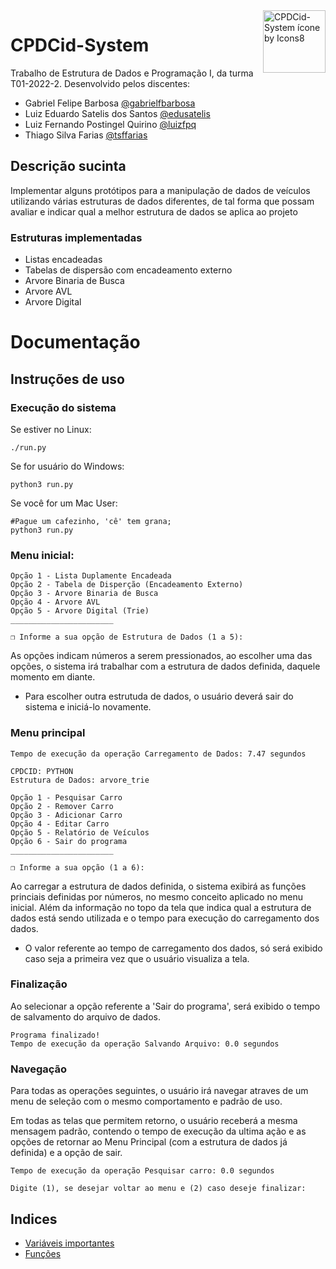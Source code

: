 <img src="https://img.icons8.com/cute-clipart/64/000000/car-racing.png" alt="CPDCid-System ícone by Icons8" width="100px" align="right"/>

# CPDCid-System

Trabalho de Estrutura de Dados e Programação I, da turma T01-2022-2.
Desenvolvido pelos discentes:

 - Gabriel Felipe Barbosa [@gabrielfbarbosa](https://github.com/gabrielfbarbosa)
 - Luiz Eduardo Satelis dos Santos [@edusatelis](https://github.com/edusatelis/)
 - Luiz Fernando Postingel Quirino [@luizfpq](https://github.com/luizfpq/)
 - Thiago Silva Farias [@tsffarias](https://github.com/tsffarias)


## Descrição sucinta

 Implementar alguns protótipos para a manipulação de dados de veículos utilizando várias estruturas de dados diferentes, de tal forma que possam avaliar e indicar qual a melhor estrutura de dados se aplica ao projeto


### Estruturas implementadas

  - Listas encadeadas
  - Tabelas de dispersão com encadeamento externo
  - Arvore Binaria de Busca
  - Arvore AVL
  - Arvore Digital


# Documentação
## Instruções de uso

### Execução do sistema
Se estiver no Linux:

    ./run.py

Se for usuário do Windows:

    python3 run.py

Se você for um Mac User:

    #Pague um cafezinho, 'cê' tem grana;
    python3 run.py


### Menu inicial:
  
    Opção 1 - Lista Duplamente Encadeada
    Opção 2 - Tabela de Disperção (Encadeamento Externo)
    Opção 3 - Arvore Binaria de Busca
    Opção 4 - Arvore AVL
    Opção 5 - Arvore Digital (Trie)
    _______________________

    ❐ Informe a sua opção de Estrutura de Dados (1 a 5): 

As opções indicam números a serem pressionados, ao escolher uma das opções, o sistema irá trabalhar com a estrutura de dados definida, daquele momento em diante.

 * Para escolher outra estrutuda de dados, o usuário deverá sair do sistema e iniciá-lo novamente.

### Menu principal

    Tempo de execução da operação Carregamento de Dados: 7.47 segundos

    CPDCID: PYTHON
    Estrutura de Dados: arvore_trie

    Opção 1 - Pesquisar Carro
    Opção 2 - Remover Carro
    Opção 3 - Adicionar Carro
    Opção 4 - Editar Carro
    Opção 5 - Relatório de Veículos
    Opção 6 - Sair do programa
    _______________________

    ❐ Informe a sua opção (1 a 6): 


Ao carregar a estrutura de dados definida, o sistema exibirá as funções princiais definidas por números, no mesmo conceito aplicado no menu inicial. Além da informação no topo da tela que indica qual a estrutura de dados está sendo utilizada e o tempo para execução do carregamento dos dados. 

* O valor referente ao tempo de carregamento dos dados, só será exibido caso seja a primeira vez que o usuário visualiza a tela. 

### Finalização

Ao selecionar a opção referente a 'Sair do programa', será exibido o tempo de salvamento do arquivo de dados.

    Programa finalizado!
    Tempo de execução da operação Salvando Arquivo: 0.0 segundos

### Navegação

Para todas as operações seguintes, o usuário irá navegar atraves de um menu de seleção com o mesmo comportamento e padrão de uso.

Em todas as telas que permitem retorno, o usuário receberá a mesma mensagem padrão, contendo o tempo de execução da ultima ação e as opções de retornar ao Menu Principal (com a estrutura de dados já definida) e a opção de sair.


    Tempo de execução da operação Pesquisar carro: 0.0 segundos

    Digite (1), se desejar voltar ao menu e (2) caso deseje finalizar: 




## Indices

- [Variáveis importantes](docs/vars.md)
- [Funções](docs/functions.md)

